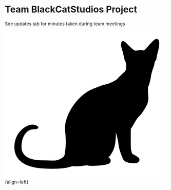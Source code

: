 # Team BlackCatStudios Project

See updates tab for minutes taken during team meetings

![testcat](img/blackCat.png){align=left}